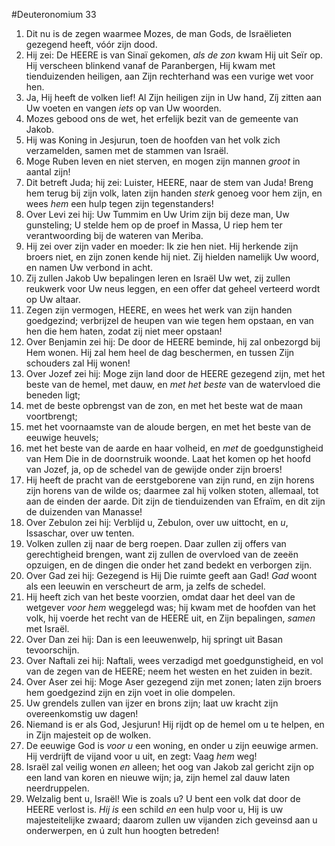 #Deuteronomium 33
1. Dit nu is de zegen waarmee Mozes, de man Gods, de Israëlieten gezegend heeft, vóór zijn dood.
2. Hij zei: De HEERE is van Sinaï gekomen, *als de zon* kwam Hij uit Seïr op. Hij verscheen blinkend vanaf de Paranbergen, Hij kwam met tienduizenden heiligen, aan Zijn rechterhand was een vurige wet voor hen. 
3. Ja, Hij heeft de volken lief! Al Zijn heiligen zijn in Uw hand, Zíj zitten aan Uw voeten en vangen *iets* op van Uw woorden. 
4. Mozes gebood ons de wet, het erfelijk bezit van de gemeente van Jakob. 
5. Hij was Koning in Jesjurun, toen de hoofden van het volk zich verzamelden, samen met de stammen van Israël. 
6. Moge Ruben leven en niet sterven, en mogen zijn mannen *groot* in aantal zijn!
7. Dit betreft Juda; hij zei: Luister, HEERE, naar de stem van Juda! Breng hem terug bij zijn volk, laten zijn handen *sterk* genoeg voor hem zijn, en wees *hem* een hulp tegen zijn tegenstanders!
8. Over Levi zei hij: Uw Tummim en Uw Urim zijn bij deze man, Uw gunsteling; U stelde hem op de proef in Massa, U riep hem ter verantwoording bij de wateren van Meriba. 
9. Hij zei over zijn vader en moeder: Ik zie hen niet. Hij herkende zijn broers niet, en zijn zonen kende hij niet. Zij hielden namelijk Uw woord, en namen Uw verbond in acht. 
10. Zij zullen Jakob Uw bepalingen leren en Israël Uw wet, zij zullen reukwerk voor Uw neus leggen, en een offer dat geheel verteerd wordt op Uw altaar. 
11. Zegen zijn vermogen, HEERE, en wees het werk van zijn handen goedgezind; verbrijzel de heupen van wie tegen hem opstaan, en van hen die hem haten, zodat zij niet meer opstaan!
12. Over Benjamin zei hij: De door de HEERE beminde, hij zal onbezorgd bij Hem wonen. Hij zal hem heel de dag beschermen, en tussen Zijn schouders zal Hij wonen!
13. Over Jozef zei hij: Moge zijn land door de HEERE gezegend zijn, met het beste van de hemel, met dauw, en *met het beste* van de watervloed die beneden ligt; 
14. met de beste opbrengst van de zon, en met het beste wat de maan voortbrengt; 
15. met het voornaamste van de aloude bergen, en met het beste van de eeuwige heuvels; 
16. met het beste van de aarde en haar volheid, en *met* de goedgunstigheid van Hem Die in de doornstruik woonde. Laat het komen op het hoofd van Jozef, ja, op de schedel van de gewijde onder zijn broers! 
17. Hij heeft de pracht van de eerstgeborene van zijn rund, en zijn horens zijn horens van de wilde os; daarmee zal hij volken stoten, allemaal, tot aan de einden der aarde. Dit zijn de tienduizenden van Efraïm, en dit zijn de duizenden van Manasse!
18. Over Zebulon zei hij: Verblijd u, Zebulon, over uw uittocht, en *u*, Issaschar, over uw tenten. 
19. Volken zullen zij naar de berg roepen. Daar zullen zij offers van gerechtigheid brengen, want zij zullen de overvloed van de zeeën opzuigen, en de dingen die onder het zand bedekt en verborgen zijn.
20. Over Gad zei hij: Gezegend is Hij Die ruimte geeft aan Gad! *Gad* woont als een leeuwin en verscheurt de arm, ja zelfs de schedel. 
21. Hij heeft zich van het beste voorzien, omdat daar het deel van de wetgever *voor hem* weggelegd was; hij kwam met de hoofden van het volk, hij voerde het recht van de HEERE uit, en Zijn bepalingen, *samen* met Israël.
22. Over Dan zei hij: Dan is een leeuwenwelp, hij springt uit Basan tevoorschijn.
23. Over Naftali zei hij: Naftali, wees verzadigd met goedgunstigheid, en vol van de zegen van de HEERE; neem het westen en het zuiden in bezit.
24. Over Aser zei hij: Moge Aser gezegend zijn met zonen; laten zijn broers hem goedgezind zijn en zijn voet in olie dompelen. 
25. Uw grendels zullen van ijzer en brons zijn; laat uw kracht zijn overeenkomstig uw dagen! 
26. Niemand is er als God, Jesjurun! Hij rijdt op de hemel om u te helpen, en in Zijn majesteit op de wolken. 
27. De eeuwige God is *voor u* een woning, en onder u zijn eeuwige armen. Hij verdrijft de vijand voor u uit, en zegt: Vaag *hem* weg! 
28. Israël zal veilig wonen *en* alleen; het oog van Jakob zal gericht zijn op een land van koren en nieuwe wijn; ja, zijn hemel zal dauw laten neerdruppelen. 
29. Welzalig bent u, Israël! Wie is zoals u? U bent een volk dat door de HEERE verlost is. *Hij is* een schild *en* een hulp voor u, Hij is uw majesteitelijke zwaard; daarom zullen uw vijanden zich geveinsd aan u onderwerpen, en ú zult hun hoogten betreden!
